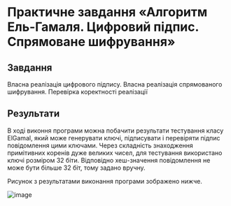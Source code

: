 # Практичне завдання «Алгоритм Ель-Гамаля. Цифровий підпис. Спрямоване шифрування»
## Завдання
Власна реалізація цифрового підпису. Власна реалізація спрямованого шифрування. Перевірка коректності реалізації
## Результати
В ході виконня програми можна побачити результати тестування класу ElGamal, який може генерувати ключі, підписувати і перевіряти підпис повідомлення цими ключами. Через складність знаходження примітивних коренів дуже великих чисел, для тестування використано ключі розміром 32 біти. Відповідно хеш-значення повідомлення не може бути більше 32 біт, тому задано вручну.

Рисунок з результатами виконання програми зображено нижче.

![image](https://github.com/Artem-Korn/pr9/assets/114569014/fb656af8-8e2e-4ad2-a1bd-ad45fcf09163)

